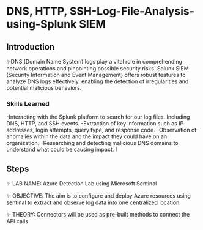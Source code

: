 # DNS, HTTP, SSH-Log-File-Analysis-using-Splunk SIEM

## Introduction
✨DNS (Domain Name System) logs play a vital role in comprehending network operations and pinpointing possible security risks. Splunk SIEM (Security Information and Event Management) offers robust features to analyze DNS logs effectively, enabling the detection of irregularities and potential malicious behaviors.

### Skills Learned
-Interacting with the Splunk platform to search for our log files. Including DNS, HTTP, and SSH events.
-Extraction of key information such as IP addresses, login attempts, query type, and response code.
-Observation of anomalies within the data and the impact they could have on an organization.
-Researching and detecting malicious DNS domains to understand what could be causing impact.
I 

## Steps

✨ LAB NAME: Azure Detection Lab using Microsoft Sentinal

✨ OBJECTIVE: The aim is to configure and deploy Azure resources using sentinal to extract and observe log data into one centralized location.

✨ THEORY: Connectors will be used as pre-built methods to connect the API calls.
